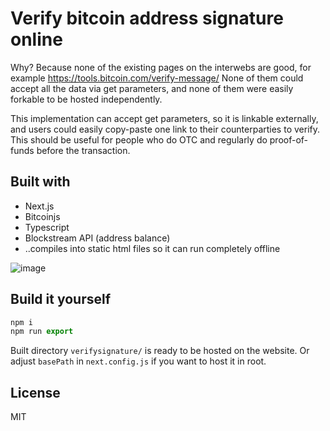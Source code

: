 Verify bitcoin address signature online
=======================================

Why? Because none of the existing pages on the interwebs are good, for example https://tools.bitcoin.com/verify-message/
None of them could accept all the data via get parameters, and none of them were easily forkable to be hosted independently.
    
This implementation can accept get parameters, so it is linkable externally, and users could easily copy-paste one link to their counterparties to verify. 
This should be useful for people who do OTC and regularly do proof-of-funds before the transaction.

Built with
----------

* Next.js
* Bitcoinjs
* Typescript
* Blockstream API (address balance)
* ..compiles into static html files so it can run completely offline

![image](https://user-images.githubusercontent.com/1913337/127367603-0bff2674-07f0-4a4f-846d-b3a6fc7860db.png)


Build it yourself
-----------------

```js
npm i
npm run export
```

Built directory `verifysignature/` is ready to be hosted on the website.
Or adjust `basePath` in `next.config.js` if you want to host it in root.


License
-------

MIT
